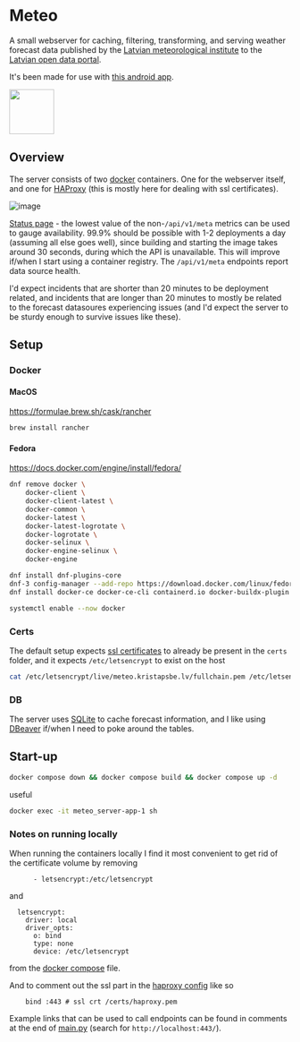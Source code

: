 # Meteo

A small webserver for caching, filtering, transforming, and serving weather forecast data published by the [Latvian meteorological institute](https://videscentrs.lvgmc.lv/) to the [Latvian open data portal](https://data.gov.lv/lv).

It's been made for use with [this android app](https://github.com/kristapsbe/meteo_android).

[<img src="https://play.google.com/intl/en_us/badges/images/generic/en-play-badge.png"
     height="80">](https://play.google.com/store/apps/details?id=lv.kristapsbe.meteo_android)

## Overview

The server consists of two [docker](https://www.docker.com/) containers. One for the webserver itself, and one for [HAProxy](https://www.haproxy.org/) (this is mostly here for dealing with ssl certificates).

![image](https://github.com/user-attachments/assets/e99d866c-eba8-4a4e-85cf-5a525d551fb7)

[Status page](https://stats.uptimerobot.com/EAWZfpoMkw) - the lowest value of the non-`/api/v1/meta` metrics can be used to gauge availability. 99.9% should be possible with 1-2 deployments a day (assuming all else goes well), since building and starting the image takes around 30 seconds, during which the API is unavailable. This will improve if/when I start using a container registry. The `/api/v1/meta` endpoints report data source health.

I'd expect incidents that are shorter than 20 minutes to be deployment related, and incidents that are longer than 20 minutes to mostly be related to the forecast datasoures experiencing issues (and I'd expect the server to be sturdy enough to survive issues like these).

## Setup

### Docker

#### MacOS

https://formulae.brew.sh/cask/rancher

```bash
brew install rancher
```

#### Fedora

https://docs.docker.com/engine/install/fedora/

```bash
dnf remove docker \
    docker-client \
    docker-client-latest \
    docker-common \
    docker-latest \
    docker-latest-logrotate \
    docker-logrotate \
    docker-selinux \
    docker-engine-selinux \
    docker-engine
```

```bash
dnf install dnf-plugins-core
dnf-3 config-manager --add-repo https://download.docker.com/linux/fedora/docker-ce.repo
dnf install docker-ce docker-ce-cli containerd.io docker-buildx-plugin docker-compose-plugin
```

```bash
systemctl enable --now docker
```

### Certs

The default setup expects [ssl certificates](https://letsencrypt.org/) to already be present in the `certs` folder, and it expects `/etc/letsencrypt` to exist on the host

```bash
cat /etc/letsencrypt/live/meteo.kristapsbe.lv/fullchain.pem /etc/letsencrypt/live/meteo.kristapsbe.lv/privkey.pem > ~/meteo_server/data/haproxy.pem
```

### DB

The server uses [SQLite](https://www.sqlite.org/) to cache forecast information, and I like using [DBeaver](https://dbeaver.io/download/) if/when I need to poke around the tables.

## Start-up

```bash
docker compose down && docker compose build && docker compose up -d
```

useful

```bash
docker exec -it meteo_server-app-1 sh
```

### Notes on running locally

When running the containers locally I find it most convenient to get rid of the certificate volume by removing
```
      - letsencrypt:/etc/letsencrypt
```
and
```
  letsencrypt:
    driver: local
    driver_opts:
      o: bind
      type: none
      device: /etc/letsencrypt
```
from the [docker compose](https://github.com/kristapsbe/meteo_server/blob/main/docker-compose.yml) file.

And to comment out the ssl part in the [haproxy config](https://github.com/kristapsbe/meteo_server/blob/main/haproxy/haproxy.cfg) like so
```
    bind :443 # ssl crt /certs/haproxy.pem
```

Example links that can be used to call endpoints can be found in comments at the end of [main.py](https://github.com/kristapsbe/meteo_server/blob/main/app/main.py) (search for `http://localhost:443/`).
